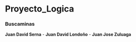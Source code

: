 # Proyecto_Logica

### Buscaminas
__Juan David Serna__ - __Juan David Londoño__ - __Juan Jose Zuluaga__
